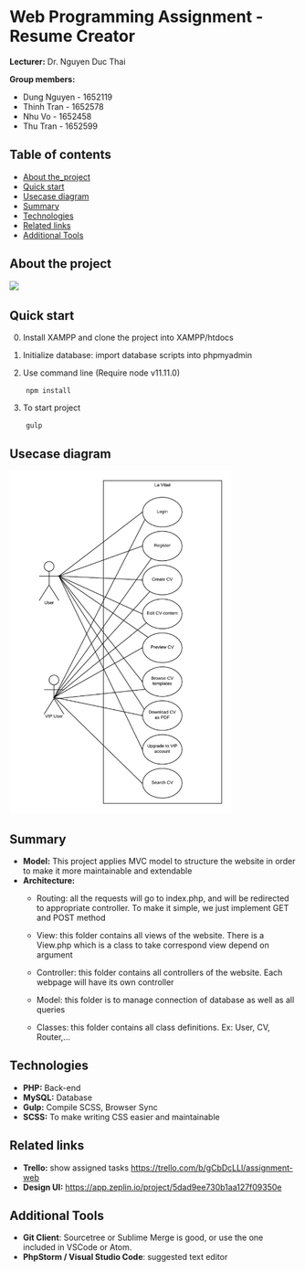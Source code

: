 # Web Programming Assignment - Resume Creator 
**Lecturer:** Dr. Nguyen Duc Thai

**Group members:**
- Dung Nguyen - 1652119
- Thinh Tran - 1652578
- Nhu Vo - 1652458
- Thu Tran - 1652599



## Table of contents
- [About the_project](#about-the-project)
- [Quick start](#quick-start)
- [Usecase diagram](#usecase-diagram)
- [Summary](#summary)
- [Technologies](#technologies)
- [Related links](#related-links)
- [Additional Tools](#additional-tools)

## About the project

<img src="https://raw.githubusercontent.com/TanDung2512/web-assignment/master/app/assets/images/logo-02.png" height="200"> </img>

## Quick start
0. Install XAMPP and clone the project into XAMPP/htdocs

1. Initialize database: import database scripts into phpmyadmin

2. Use command line (Require node v11.11.0)
``` 
    npm install 
```

3. To start project 
```
    gulp
```

## Usecase diagram

<img src="https://github.com/TanDung2512/web-assignment/blob/master/Usercase.png" height="600"> </img>

## Summary
- **Model:** This project applies MVC model to structure the website in order to make it more maintainable and extendable 
- **Architecture:** 
    * Routing: all the requests will go to index.php, and will be redirected to appropriate controller. To make it simple, we just implement GET and POST method 

    * View: this folder contains all views of the website. There is a View.php which is a class to take correspond view depend on argument

    * Controller: this folder contains all controllers of the website. Each webpage will have its own controller 

    * Model: this folder is to manage connection of database as well as all queries

    * Classes: this folder contains all class definitions. Ex: User, CV, Router,... 


## Technologies
- **PHP:** Back-end
- **MySQL:** Database
- **Gulp:** Compile SCSS, Browser Sync
- **SCSS:** To make writing CSS easier and maintainable

## Related links

- **Trello:** show assigned tasks https://trello.com/b/gCbDcLLl/assignment-web
- **Design UI:** https://app.zeplin.io/project/5dad9ee730b1aa127f09350e

## Additional Tools
- **Git Client**: Sourcetree or Sublime Merge is good, or use the one included in VSCode or Atom.
- **PhpStorm / Visual Studio Code**: suggested text editor
